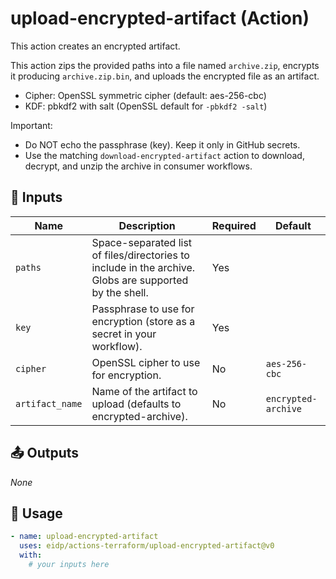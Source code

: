 <!-- NOTE: This file's contents are automatically generated. Do not edit manually. -->
# upload-encrypted-artifact (Action)

This action creates an encrypted artifact.

This action zips the provided paths into a file named `archive.zip`, encrypts it producing `archive.zip.bin`, and uploads the encrypted file as an artifact.
- Cipher: OpenSSL symmetric cipher (default: aes-256-cbc)
- KDF: pbkdf2 with salt (OpenSSL default for `-pbkdf2 -salt`)

Important:
- Do NOT echo the passphrase (key). Keep it only in GitHub secrets.
- Use the matching `download-encrypted-artifact` action to download, decrypt, and unzip the archive in consumer workflows.

## 🔧 Inputs

|      Name     |                                              Description                                             |Required|      Default      |
|---------------|------------------------------------------------------------------------------------------------------|--------|-------------------|
|    `paths`    |Space-separated list of files/directories to include in the archive. Globs are supported by the shell.|   Yes  |                   |
|     `key`     |                Passphrase to use for encryption (store as a secret in your workflow).                |   Yes  |                   |
|    `cipher`   |                                 OpenSSL cipher to use for encryption.                                |   No   |   `aes-256-cbc`   |
|`artifact_name`|                    Name of the artifact to upload (defaults to encrypted-archive).                   |   No   |`encrypted-archive`|

## 📤 Outputs

_None_

## 🚀 Usage

```yaml
- name: upload-encrypted-artifact
  uses: eidp/actions-terraform/upload-encrypted-artifact@v0
  with:
    # your inputs here
```
